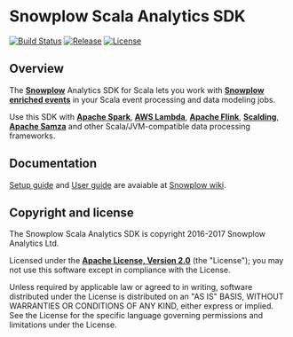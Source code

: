 # Snowplow Scala Analytics SDK

[![Build Status][travis-image]][travis]
[![Release][release-image]][releases] 
[![License][license-image]][license]

## Overview

The **[Snowplow][snowplow]** Analytics SDK for Scala lets you work with **[Snowplow enriched events][enriched-events]** in your Scala event processing and data modeling jobs.

Use this SDK with **[Apache Spark][spark]**, **[AWS Lambda][lambda]**, **[Apache Flink][flink]**, **[Scalding][scalding]**, **[Apache Samza][samza]** and other Scala/JVM-compatible data processing frameworks.


## Documentation

[Setup guide][setup-guide] and [User guide][user-guide] are avaiable at [Snowplow wiki][snowplow-wiki].


## Copyright and license

The Snowplow Scala Analytics SDK is copyright 2016-2017 Snowplow Analytics Ltd.

Licensed under the **[Apache License, Version 2.0][license]** (the "License");
you may not use this software except in compliance with the License.

Unless required by applicable law or agreed to in writing, software
distributed under the License is distributed on an "AS IS" BASIS,
WITHOUT WARRANTIES OR CONDITIONS OF ANY KIND, either express or implied.
See the License for the specific language governing permissions and
limitations under the License.


[travis-image]: https://travis-ci.org/snowplow/snowplow-scala-analytics-sdk.png?branch=master
[travis]: http://travis-ci.org/snowplow/snowplow-scala-analytics-sdk

[license-image]: http://img.shields.io/badge/license-Apache--2-blue.svg?style=flat
[license]: http://www.apache.org/licenses/LICENSE-2.0

[release-image]: http://img.shields.io/badge/release-0.2.1-blue.svg?style=flat
[releases]: https://github.com/snowplow/snowplow-scala-analytics-sdk/releases

[setup-guide]: https://github.com/snowplow/snowplow/wiki/Scala-Analytics-SDK-setup
[user-guide]: https://github.com/snowplow/snowplow/wiki/Scala-Analytics-SDK
[snowplow-wiki]: https://github.com/snowplow/snowplow/wiki

[snowplow]: http://snowplowanalytics.com
[enriched-events]: https://github.com/snowplow/snowplow/wiki/canonical-event-model
[event-data-modeling]: http://snowplowanalytics.com/blog/2016/03/16/introduction-to-event-data-modeling/

[spark]: http://spark.apache.org/
[lambda]: https://aws.amazon.com/lambda/
[flink]: https://flink.apache.org/
[scalding]: https://github.com/twitter/scalding
[samza]: http://samza.apache.org/
